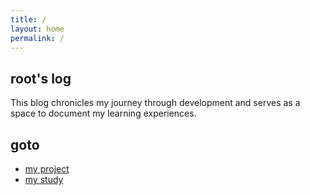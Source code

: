 ```yaml
---
title: /
layout: home
permalink: /
---
```


## root's log
This blog chronicles my journey through development and serves as a space to document my learning experiences.

## goto
- [my project](./categories/project/)
- [my study](./categories/study/)
